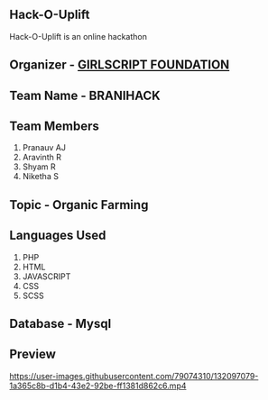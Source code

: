 ## Hack-O-Uplift

Hack-O-Uplift is an online hackathon 

## Organizer - [GIRLSCRIPT FOUNDATION](https://uplift.girlscript.tech/about.html#about-girlscript)

## Team Name - BRANIHACK

## Team Members

1. Pranauv AJ
2. Aravinth R
3. Shyam R
4. Niketha S

## Topic - Organic Farming

## Languages Used

1. PHP
2. HTML
3. JAVASCRIPT
4. CSS
5. SCSS

## Database - Mysql

## Preview

https://user-images.githubusercontent.com/79074310/132097079-1a365c8b-d1b4-43e2-92be-ff1381d862c6.mp4
